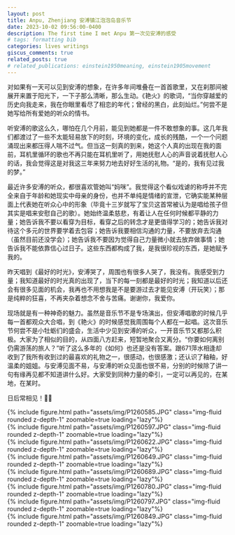 ```yaml
---
layout: post
title: Anpu, Zhenjiang 安溥镇江泡泡岛音乐节
date: 2023-10-02 09:56:00-0400
description: The first time I met Anpu 第一次见安溥的感受
# tags: formatting bib
categories: lives writings
giscus_comments: true
related_posts: true
# related_publications: einstein1950meaning, einstein1905movement
---
```

<!-- 
This post shows how to add bibliography to simple blog posts. If you would like something more academic, check the. -->
对如果有一天可以见到安溥的想象，在许多年间堆叠在一首首歌里，又在刹那间被展开来置于阳光下，一下子那么清晰，那么生动。《艳火》的歌词，“当你穿越爱的历史向我走来，我在你眼里看尽了相恋的年代；曾经的黑白，此刻灿烂。”何尝不是她写给所有爱她的听众的情书。

听安溥的歌这么久，哪怕在几个月前，能见到她都是一件不敢想象的事。这几年我们都渡过了一些不太能轻易放下的时刻，环境的变化，成长的残酷，一个一个问题涌现出来都压得人喘不过气。但当这一刻真的到来，她这个人真的出现在我的面前，耳机里循环的歌也不再只能在耳机里听了，用她抚慰人心的声音说着抚慰人心的话，我会觉得这是对我这三年来努力地去好好生活的礼物。“是的，我有见过我的梦。”

最近许多安溥的听众，都很喜欢管她叫“妈咪”。我觉得这个看似戏谑的称呼并不完全来自于年龄和她现实中母亲的身份，也并不单纯是情绪的宣泄，它确实能某种层面上代表她在听众心中的形象（毕竟十三岁就写了宝贝这首常被认为是唱给孩子但其实是唱来安慰自己的歌）。她始终温柔慈悲，有着让人在任何时候都平静的力量；她告诉我不要以看穿为目标，看穿之后的转念才是更值得学习的；她告诉我对待这个多元的世界要学着去包容；她告诉我要相信沟通的力量，不要放弃去沟通（虽然目前还没学会）；她告诉我不要因为觉得自己力量微小就去放弃做事情；她告诉我不能依靠信心过日子。这些东西都构成了我，是我很珍视的东西，是她赋予我的。

昨天唱到《最好的时光》，安溥哭了，周围也有很多人哭了，我没有。我感受到力量；我知道最好的时光真的出现了，当下的每一刻都是最好的时光；我知道以后还会有很多见面的机会，我再也不用想我是不是要游过去才能见安溥（开玩笑）；那是纯粹的狂喜，不再夹杂着想念不舍与苦痛。谢谢你，我爱你。

现场就是有一种神奇的魅力。虽然是音乐节不是专场演出，但安溥唱歌的时候几乎每一首都观众大合唱，到《艳火》的时候感觉我周围每个人都在一起唱。这次音乐节何尝不是小牡蛎们的盛会，生活中少见到安溥的听众，一开音乐节又都那么积极。大家为了相似的目的，从四面八方赶来，短暂地聚合又离分。“你要如何离别仍需游荡的旅人？”听了这么多年的《如何》也还是没有答案。跟671萍水相逢却收到了我所有收到过的最喜欢的礼物之一，很感动，也很感激；还认识了釉釉，好温柔的姐姐。与安溥见面不易，与安溥的听众见面也很不易，分别的时候除了讲一句有缘再见都不知道讲什么好。大家受到同种力量的牵引，一定可以再见的，在某地，在某时。

日后常相见！🌈🥰

<div class="row mt-3">
    <div class="col-sm mt-3 mt-md-0">
       {% include figure.html path="assets/img/P1260585.JPG" class="img-fluid rounded z-depth-1" zoomable=true loading="lazy"%}
    </div>
</div>

<div class="row mt-3">
    <div class="col-sm mt-3 mt-md-0">
       {% include figure.html path="assets/img/P1260597.JPG" class="img-fluid rounded z-depth-1" zoomable=true loading="lazy"%}
    </div>
</div>

<div class="row mt-3">
    <div class="col-sm mt-3 mt-md-0">
       {% include figure.html path="assets/img/P1260622.JPG" class="img-fluid rounded z-depth-1" zoomable=true loading="lazy"%}
    </div>
</div>
<div class="row mt-3">
    <div class="col-sm mt-3 mt-md-0">
       {% include figure.html path="assets/img/P1260649.JPG" class="img-fluid rounded z-depth-1" zoomable=true loading="lazy"%}
    </div>
</div>

<div class="row mt-3">
    <div class="col-sm mt-3 mt-md-0">
       {% include figure.html path="assets/img/P1260689.JPG" class="img-fluid rounded z-depth-1" zoomable=true loading="lazy"%}
    </div>
</div>
<div class="row mt-3">
    <div class="col-sm mt-3 mt-md-0">
       {% include figure.html path="assets/img/P1260780.JPG" class="img-fluid rounded z-depth-1" zoomable=true loading="lazy"%}
    </div>
</div>

<div class="row mt-3">
    <div class="col-sm mt-3 mt-md-0">
       {% include figure.html path="assets/img/P1260797.JPG" class="img-fluid rounded z-depth-1" zoomable=true loading="lazy"%}
    </div>
</div>
<div class="row mt-3">
    <div class="col-sm mt-3 mt-md-0">
       {% include figure.html path="assets/img/P1260849.JPG" class="img-fluid rounded z-depth-1" zoomable=true loading="lazy"%}
    </div>
</div>




<script src="https://giscus.app/client.js"
        data-repo="melodyincopenhagen/melodyincopenhagen.github.io"
        data-repo-id="R_kgDOKsfYeA"
        data-category="Announcements"
        data-category-id="DIC_kwDOKsfYeM4Ca6Vw"
        data-mapping="pathname"
        data-strict="0"
        data-reactions-enabled="1"
        data-emit-metadata="1"
        data-input-position="top"
        data-theme="preferred_color_scheme"
        data-lang="zh-CN"
        crossorigin="anonymous"
        async>
</script>